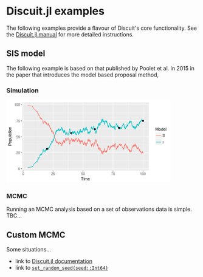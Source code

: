 # Discuit.jl examples

The following examples provide a flavour of Discuit's core functionality. See the [Discuit.jl manual](@ref) for more detailed instructions.

## SIS model

The following example is based on that published by Poolet et al. in 2015 in the paper that introduces the model based proposal method,

### Simulation

![SIS simulation](https://raw.githubusercontent.com/mjb3/Discuit.jl/master/docs/img/sis-sim.png)

### MCMC

Running an MCMC analysis based on a set of observations data is simple. TBC...

## Custom MCMC

Some situations...


- link to [Discuit.jl documentation](@ref)
- link to [`set_random_seed(seed::Int64)`](@ref)
